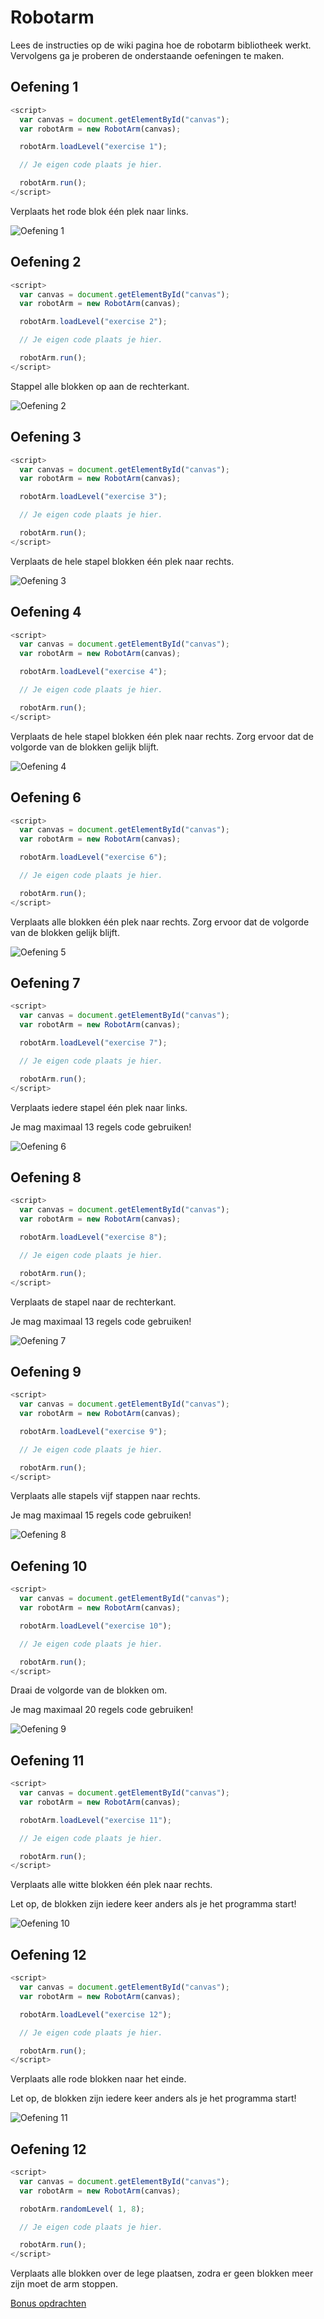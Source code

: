 # Robotarm

Lees de instructies op de wiki pagina hoe de robotarm bibliotheek werkt. Vervolgens ga je proberen de onderstaande oefeningen te maken.

## Oefening 1
```javascript
<script>
  var canvas = document.getElementById("canvas");
  var robotArm = new RobotArm(canvas);

  robotArm.loadLevel("exercise 1");

  // Je eigen code plaats je hier.

  robotArm.run();
</script>
```
Verplaats het rode blok één plek naar links.

![Oefening 1](readme/exercise1.png)

## Oefening 2
```javascript
<script>
  var canvas = document.getElementById("canvas");
  var robotArm = new RobotArm(canvas);

  robotArm.loadLevel("exercise 2");

  // Je eigen code plaats je hier.

  robotArm.run();
</script>
```
Stappel alle blokken op aan de rechterkant.

![Oefening 2](readme/exercise2.png)

## Oefening 3
```javascript
<script>
  var canvas = document.getElementById("canvas");
  var robotArm = new RobotArm(canvas);

  robotArm.loadLevel("exercise 3");

  // Je eigen code plaats je hier.

  robotArm.run();
</script>
```
Verplaats de hele stapel blokken één plek naar rechts.

![Oefening 3](readme/exercise3.png)

## Oefening 4
```javascript
<script>
  var canvas = document.getElementById("canvas");
  var robotArm = new RobotArm(canvas);

  robotArm.loadLevel("exercise 4");

  // Je eigen code plaats je hier.

  robotArm.run();
</script>
```
Verplaats de hele stapel blokken één plek naar rechts. Zorg ervoor dat de volgorde van de blokken gelijk blijft.

![Oefening 4](readme/exercise4.png)

## Oefening 6
```javascript
<script>
  var canvas = document.getElementById("canvas");
  var robotArm = new RobotArm(canvas);

  robotArm.loadLevel("exercise 6");

  // Je eigen code plaats je hier.

  robotArm.run();
</script>
```
Verplaats alle blokken één plek naar rechts. Zorg ervoor dat de volgorde van de blokken gelijk blijft. 

![Oefening 5](readme/exercise6.png)

## Oefening 7
```javascript
<script>
  var canvas = document.getElementById("canvas");
  var robotArm = new RobotArm(canvas);

  robotArm.loadLevel("exercise 7");

  // Je eigen code plaats je hier.

  robotArm.run();
</script>
```
Verplaats iedere stapel één plek naar links.

Je mag maximaal 13 regels code gebruiken!

![Oefening 6](readme/exercise7.png)

## Oefening 8
```javascript
<script>
  var canvas = document.getElementById("canvas");
  var robotArm = new RobotArm(canvas);

  robotArm.loadLevel("exercise 8");

  // Je eigen code plaats je hier.

  robotArm.run();
</script>
```
Verplaats de stapel naar de rechterkant.

Je mag maximaal 13 regels code gebruiken!

![Oefening 7](readme/exercise8.png)

## Oefening 9
```javascript
<script>
  var canvas = document.getElementById("canvas");
  var robotArm = new RobotArm(canvas);

  robotArm.loadLevel("exercise 9");

  // Je eigen code plaats je hier.

  robotArm.run();
</script>
```
Verplaats alle stapels vijf stappen naar rechts.

Je mag maximaal 15 regels code gebruiken!

![Oefening 8](readme/exercise9.png)

## Oefening 10
```javascript
<script>
  var canvas = document.getElementById("canvas");
  var robotArm = new RobotArm(canvas);

  robotArm.loadLevel("exercise 10");

  // Je eigen code plaats je hier.

  robotArm.run();
</script>
```
Draai de volgorde van de blokken om.

Je mag maximaal 20 regels code gebruiken!

![Oefening 9](readme/exercise10.png)

## Oefening 11
```javascript
<script>
  var canvas = document.getElementById("canvas");
  var robotArm = new RobotArm(canvas);

  robotArm.loadLevel("exercise 11");

  // Je eigen code plaats je hier.

  robotArm.run();
</script>
```
Verplaats alle witte blokken één plek naar rechts. 

Let op, de blokken zijn iedere keer anders als je het programma start!

![Oefening 10](readme/exercise11.png)

## Oefening 12
```javascript
<script>
  var canvas = document.getElementById("canvas");
  var robotArm = new RobotArm(canvas);

  robotArm.loadLevel("exercise 12");

  // Je eigen code plaats je hier.

  robotArm.run();
</script>
```
Verplaats alle rode blokken naar het einde.

Let op, de blokken zijn iedere keer anders als je het programma start!

![Oefening 11](readme/exercise12.png)

## Oefening 12
```javascript
<script>
  var canvas = document.getElementById("canvas");
  var robotArm = new RobotArm(canvas);

  robotArm.randomLevel( 1, 8);

  // Je eigen code plaats je hier.

  robotArm.run();
</script>
```
Verplaats alle blokken over de lege plaatsen, zodra er geen blokken meer zijn moet de arm stoppen.

[Bonus opdrachten](https://www.dropbox.com/s/7q4o3xboi5whgop/RobotArm%20Puzzels.docx?dl=0)
